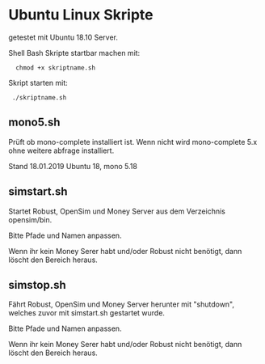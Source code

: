 # Ubuntu Linux Skripte
getestet mit Ubuntu 18.10 Server.

Shell Bash Skripte startbar machen mit:

      chmod +x skriptname.sh

Skript starten mit:

     ./skriptname.sh

## mono5.sh
Prüft ob mono-complete installiert ist.
Wenn nicht wird mono-complete 5.x ohne weitere abfrage installiert.

Stand 18.01.2019 Ubuntu 18, mono 5.18

## simstart.sh
Startet Robust, OpenSim und Money Server aus dem Verzeichnis opensim/bin.

Bitte Pfade und Namen anpassen.

Wenn ihr kein Money Serer habt und/oder Robust nicht benötigt, dann löscht den Bereich heraus.

## simstop.sh
Fährt Robust, OpenSim und Money Server herunter mit "shutdown", welches zuvor mit simstart.sh gestartet wurde.

Bitte Pfade und Namen anpassen.

Wenn ihr kein Money Serer habt und/oder Robust nicht benötigt, dann löscht den Bereich heraus.
